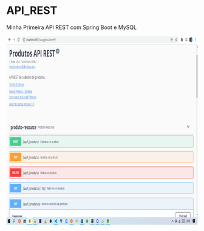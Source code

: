 # API_REST
Minha Primeira API REST com Spring Boot e MySQL

<p align="center">
  <img width="1800" height="500" src="https://github.com/danielpramos/API_REST/blob/master/Capa.png">
</p>
